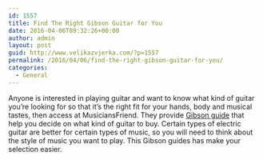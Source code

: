 ```yaml
---
id: 1557
title: Find The Right Gibson Guitar for You
date: 2016-04-06T09:32:26+00:00
author: admin
layout: post
guid: http://www.velikazvjerka.com/?p=1557
permalink: /2016/04/06/find-the-right-gibson-guitar-for-you/
categories:
  - General
---
```

Anyone is interested in playing guitar and want to know what kind of guitar you’re looking for so that it’s the right fit for your hands, body and musical tastes, then access at MusiciansFriend. They provide [Gibson guide](http://www.musiciansfriend.com/pages/know-your-gibson) that help you decide on what kind of guitar to buy. Certain types of electric guitar are better for certain types of music, so you will need to think about the style of music you want to play. This Gibson guides has make your selection easier.